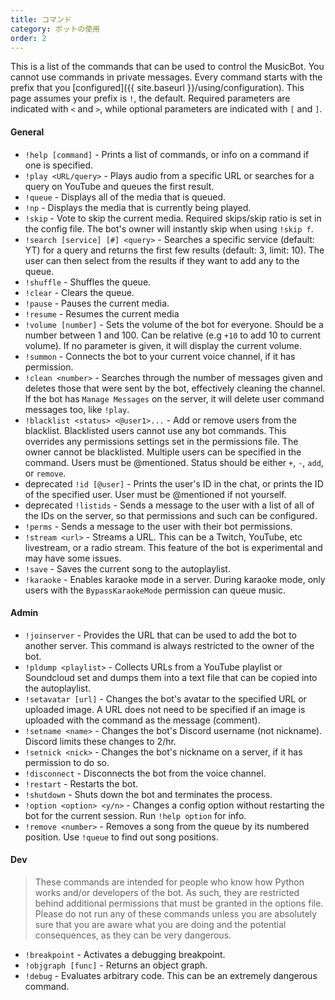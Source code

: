 ```yaml
---
title: コマンド
category: ボットの使用
order: 2
---
```


This is a list of the commands that can be used to control the MusicBot. You cannot use commands in private messages. Every command starts with the prefix that you [configured]({{ site.baseurl }}/using/configuration). This page assumes your prefix is `!`, the default. Required parameters are indicated with `<` and `>`, while optional parameters are indicated with `[` and `]`.


#### General

- `!help [command]` - Prints a list of commands, or info on a command if one is specified.
- `!play <URL/query>` - Plays audio from a specific URL or searches for a query on YouTube and queues the first result.
- `!queue` - Displays all of the media that is queued.
- `!np` - Displays the media that is currently being played.
- `!skip` - Vote to skip the current media. Required skips/skip ratio is set in the config file. The bot's owner will instantly skip when using `!skip f`.
- `!search [service] [#] <query>` - Searches a specific service (default: YT) for a query and returns the first few results (default: 3, limit: 10). The user can then select from the results if they want to add any to the queue.
- `!shuffle` - Shuffles the queue.
- `!clear` - Clears the queue.
- `!pause` - Pauses the current media.
- `!resume` - Resumes the current media
- `!volume [number]` - Sets the volume of the bot for everyone. Should be a number between 1 and 100. Can be relative (e.g `+10` to add 10 to current volume). If no parameter is given, it will display the current volume.
- `!summon` - Connects the bot to your current voice channel, if it has permission.
- `!clean <number>` - Searches through the number of messages given and deletes those that were sent by the bot, effectively cleaning the channel. If the bot has `Manage Messages` on the server, it will delete user command messages too, like `!play`.
- `!blacklist <status> <@user1>...` - Add or remove users from the blacklist. Blacklisted users cannot use any bot commands. This overrides any permissions settings set in the permissions file. The owner cannot be blacklisted. Multiple users can be specified in the command. Users must be @mentioned. Status should be either `+`, `-`, `add`, or `remove`.
- <span class="badge warn">deprecated</span> `!id [@user]` - Prints the user's ID in the chat, or prints the ID of the specified user. User must be @mentioned if not yourself.
- <span class="badge warn">deprecated</span> `!listids` - Sends a message to the user with a list of all of the IDs on the server, so that permissions and such can be configured.
- `!perms` - Sends a message to the user with their bot permissions.
- `!stream <url>` - Streams a URL. This can be a Twitch, YouTube, etc livestream, or a radio stream. This feature of the bot is experimental and may have some issues.
- `!save` - Saves the current song to the autoplaylist.
- `!karaoke` - Enables karaoke mode in a server. During karaoke mode, only users with the `BypassKaraokeMode` permission can queue music.

#### Admin

- `!joinserver` - Provides the URL that can be used to add the bot to another server. This command is always restricted to the owner of the bot.
- `!pldump <playlist>` - Collects URLs from a YouTube playlist or Soundcloud set and dumps them into a text file that can be copied into the autoplaylist.
- `!setavatar [url]` - Changes the bot's avatar to the specified URL or uploaded image. A URL does not need to be specified if an image is uploaded with the command as the message (comment).
- `!setname <name>` - Changes the bot's Discord username (not nickname). Discord limits these changes to 2/hr.
- `!setnick <nick>` - Changes the bot's nickname on a server, if it has permission to do so.
- `!disconnect` - Disconnects the bot from the voice channel.
- `!restart` - Restarts the bot.
- `!shutdown` - Shuts down the bot and terminates the process.
- `!option <option> <y/n>` - Changes a config option without restarting the bot for the current session. Run `!help option` for info.
- `!remove <number>` - Removes a song from the queue by its numbered position. Use `!queue` to find out song positions.

#### Dev

> These commands are intended for people who know how Python works and/or developers of the bot. As such, they are restricted behind additional permissions that must be granted in the options file. Please do not run any of these commands unless you are absolutely sure that you are aware what you are doing and the potential consequences, as they can be very dangerous.

- `!breakpoint` - Activates a debugging breakpoint.
- `!objgraph [func]` - Returns an object graph.
- `!debug` - Evaluates arbitrary code. This can be an extremely dangerous command.